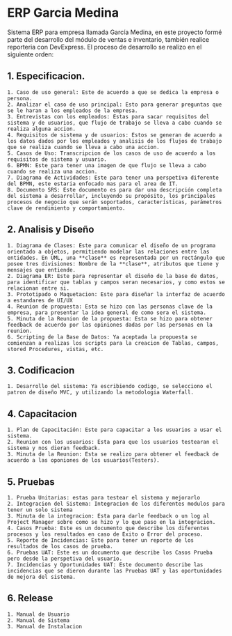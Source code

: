 # ERP Garcia Medina
Sistema ERP para empresa llamada García Medina, en este proyecto formé parte del desarrollo del módulo de ventas e inventario, también realice reporteria con DevExpress.
El proceso de desarrollo se realizo en el siguiente orden:

## 1. **Especificacion**.
    1. Caso de uso general: Este de acuerdo a que se dedica la empresa o persona.
    2. Analizar el caso de uso principal: Esto para generar preguntas que se le haran a los empleados de la empresa.
    3. Entrevistas con los empleados: Estas para sacar requisitos del sistema y de usuarios, que flujo de trabajo se lleva a cabo cuando se realiza alguna accion.
    4. Requisitos de sistema y de usuarios: Estos se generan de acuerdo a los datos dados por los empleados y analisis de los flujos de trabajo que se realiza cuando se lleva a cabo una accion.
    5. Casos de Uso: Transcripcion de los casos de uso de acuerdo a los requisitos de sistema y usuario.
    6. BPMN: Este para tener una imagen de que flujo se lleva a cabo cuando se realiza una accion.
    7. Diagrama de Actividades: Este para tener una perspetiva diferente del BPMN, este estaria enfocado mas para el area de IT.
    8. Documento SRS: Este documento es para dar una descripción completa del sistema a desarrollar, incluyendo su propósito, los principales procesos de negocio que serán soportados, características, parámetros clave de rendimiento y comportamiento.
## 2. **Analisis y Diseño**
    1. Diagrama de Clases: Este para comunicar el diseño de un programa orientado a objetos, permitiendo modelar las relaciones entre las entidades. En UML, una **clase** es representada por un rectángulo que posee tres divisiones: Nombre de la **clase**, atributos que tiene y mensajes que entiende.
    2. Diagrama ER: Este para representar el diseño de la base de datos, para identificar que tablas y campos seran necesarios, y como estos se relacionan entre si.
    3. Prototipado o Maquetacion: Este para diseñar la interfaz de acuerdo a estandares de UI/UX
    4. Reunion de propuesta: Esta se hizo con las personas clave de la empresa, para presentar la idea general de como sera el sistema.
    5. Minuta de la Reunion de la propuesta: Esta se hizo para obtener feedback de acuerdo por las opiniones dadas por las personas en la reunion.
    6. Scripting de la Base de Datos: Ya aceptada la propuesta se comienzan a realizas los scripts para la creacion de Tablas, campos, stored Procedures, vistas, etc.
## 3. **Codificacion**
    1. Desarrollo del sistema: Ya escribiendo codigo, se selecciono el patron de diseño MVC, y utilizando la metodologia Waterfall.
## 4. **Capacitacion**
    1. Plan de Capacitación: Este para capacitar a los usuarios a usar el sistema.
    2. Reunion con los usuarios: Esta para que los usuarios testearan el sistema y nos dieran feedback.
    3. Minuta de la Reunion: Esta se realizo para obtener el feedback de acuerdo a las oponiones de los usuarios(Testers).
## 5. **Pruebas**
    1. Prueba Unitarias: estas para testear el sistema y mejorarlo
    2. Integracion del Sistema: Integracion de los diferentes modulos para tener un solo sistema
    3. Minuta de la integracion: Esta para darle feedback o un log al Project Manager sobre como se hizo y lo que paso en la integracion.
    4. Casos Prueba: Este es un documento que describe los diferentes procesos y los resultados en caso de Exito o Error del proceso.
    5. Reporte de Incidencias: Este para tener un reporte de los resultados de los casos de prueba.
    6. Pruebas UAT: Este es un documento que describe los Casos Prueba pero desde la perspetiva del usuario.
    7. Incidencias y Oportunidades UAT: Este documento describe las incidencias que se dieron durante las Pruebas UAT y las oportunidades de mejora del sistema.
## 6. Release
    1. Manual de Usuario
    2. Manual de Sistema 
    3. Manual de Instalacion
